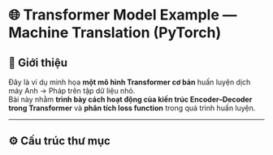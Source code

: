 # 🌐 Transformer Model Example — Machine Translation (PyTorch)

## 🧠 Giới thiệu
Đây là ví dụ minh họa **một mô hình Transformer cơ bản** huấn luyện dịch máy Anh → Pháp trên tập dữ liệu nhỏ.  
Bài này nhằm **trình bày cách hoạt động của kiến trúc Encoder–Decoder trong Transformer** và **phân tích loss function** trong quá trình huấn luyện.

---

## ⚙️ Cấu trúc thư mục
